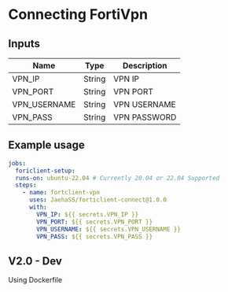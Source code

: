 # Connecting FortiVpn 

## Inputs
| Name         | Type   | Description |
|-------------|--------|-------------|
| VPN_IP      | String | VPN IP      |
| VPN_PORT    | String | VPN PORT    |
| VPN_USERNAME | String | VPN USERNAME |
| VPN_PASS | String | VPN PASSWORD |
## Example usage
```yaml
jobs:
  foriclient-setup:
  runs-on: ubuntu-22.04 # Currently 20.04 or 22.04 Supported
  steps:
    - name: fortclient-vpn
      uses: JaehaSS/forticlient-connect@1.0.0
      with:
        VPN_IP: ${{ secrets.VPN_IP }}
        VPN_PORT: ${{ secrets.VPN_PORT }}
        VPN_USERNAME: ${{ secrets.VPN_USERNAME }}
        VPN_PASS: ${{ secrets.VPN_PASS }}
```

## V2.0 - Dev
Using Dockerfile
